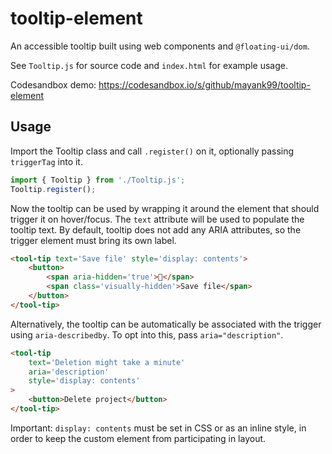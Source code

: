 # tooltip-element

An accessible tooltip built using web components and `@floating-ui/dom`.

See `Tooltip.js` for source code and `index.html` for example usage.

Codesandbox demo: https://codesandbox.io/s/github/mayank99/tooltip-element

## Usage

Import the Tooltip class and call `.register()` on it, optionally passing `triggerTag` into it.
```js
import { Tooltip } from './Tooltip.js';
Tooltip.register();
```

Now the tooltip can be used by wrapping it around the element that should trigger it on hover/focus. The `text` attribute will be used to populate the tooltip text. By default, tooltip does not add any ARIA attributes, so the trigger element must bring its own label.

```html
<tool-tip text='Save file' style='display: contents'>
	<button>
		<span aria-hidden='true'>💾</span>
		<span class='visually-hidden'>Save file</span>
	</button>
</tool-tip>
```

Alternatively, the tooltip can be automatically be associated with the trigger using `aria-describedby`. To opt into this, pass `aria="description"`.

```html
<tool-tip
	text='Deletion might take a minute'
	aria='description'
	style='display: contents'
>
	<button>Delete project</button>
</tool-tip>
```

Important: `display: contents` must be set in CSS or as an inline style, in order to keep the custom element from participating in layout.
